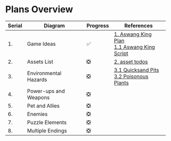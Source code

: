 # Plans Overview

| Serial | Diagram               | Progress | References                                                   |
| ------ | --------------------- | -------- | ------------------------------------------------------------ |
| 1.     | Game Ideas            | ✅        | [1. Aswang King Plan](1.-Aswang-King-Plan.pdf)<br>[1.1 Aswang King Script](1.1-Aswang-King-Script.pdf) |
| 2.     | Assets List           | ❎        | [2. asset todos](2.-asset-todos.md)                          |
| 3.     | Environmental Hazards | ❎        | [3.1 Quicksand Pits](3.1-Quicksand-Pits.png)<br>[3.2 Poisonous Plants](3.2-Poisonous-Plants.png) |
| 4.     | Power-ups and Weapons | ❎        |                                                              |
| 5.     | Pet and Allies        | ❎        |                                                              |
| 6.     | Enemies               | ❎        |                                                              |
| 7.     | Puzzle Elements       | ❎        |                                                              |
| 8.     | Multiple Endings      | ❎        |                                                              |

